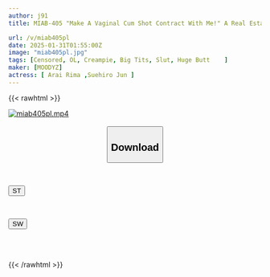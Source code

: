 ```yaml
---
author: j91
title: MIAB-405 "Make A Vaginal Cum Shot Contract With Me!" A Real Estate Lady Who Wants To Be The No. 1 Salesperson Competes For Sex! Big Tits Vs. Big Ass Temptation Whispering Reverse Threesome That Knocked Me Out. Rima Arai Jun Suehiro

url: /v/miab405pl
date: 2025-01-31T01:55:00Z
image: "miab405pl.jpg"
tags: [Censored, OL, Creampie, Big Tits, Slut, Huge Butt	]
maker: [MOODYZ]
actress: [ Arai Rima ,Suehiro Jun ]
---
```



{{< rawhtml >}}

<div class="video" data-videoid="JXB7ze2G8gsj3Oo">
    <a href="javascript:;">
        <img src="/v/miab405pl/miab405pl.jpg" width="WIDTH" height="HEIGHT" alt="miab405pl.mp4" loading="lazy">
    </a>
</div>

<script type="text/javascript" src="https://j91.asia/asset/on-demand-st.js"></script>

<br>
  <link rel="stylesheet" href="https://j91.asia/asset/bs5.css">
  
  <center>
  <button class="btn btn-primary" type="button" data-bs-toggle="collapse" data-bs-target=".multi-collapse" aria-expanded="false" aria-controls="multiCollapseExample1 multiCollapseExample2"><h2>Download</h2></button></center>
</p>
<div class="row">
  <div class="col">
    <div class="collapse multi-collapse" id="multiCollapseExample1">
      <div class="card card-body">
	      	      <br>
<div class="buttons">  
<p><a href="/v/miab405pl/st.html" target="_blank"><button class="btn-hover color-3"><i class="fa fa-download"></i> ST</button></a></p></div>
    </div>
  </div>
</div>
  <div class="col">
    <div class="collapse multi-collapse" id="multiCollapseExample2">
      <div class="card card-body">
	      <br>
<div class="buttons">
<p><a href="/v/miab405pl/sw.html" target="_blank"><button class="btn-hover color-2"><i class="fa fa-download"></i> SW</button></a></p></div>
<br><br>
      </div>
    </div>
  </div>
</div>

{{< /rawhtml >}}